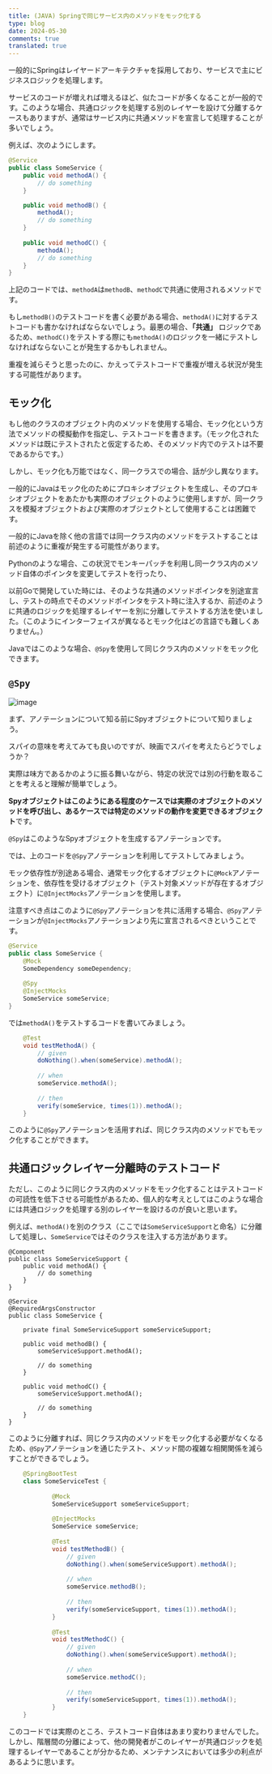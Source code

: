 ```yaml
---
title: (JAVA) Springで同じサービス内のメソッドをモック化する
type: blog
date: 2024-05-30
comments: true
translated: true
---
```


一般的にSpringはレイヤードアーキテクチャを採用しており、サービスで主にビジネスロジックを処理します。

サービスのコードが増えれば増えるほど、似たコードが多くなることが一般的です。このような場合、共通ロジックを処理する別のレイヤーを設けて分離するケースもありますが、通常はサービス内に共通メソッドを宣言して処理することが多いでしょう。

例えば、次のようにします。
```java
@Service
public class SomeService {
    public void methodA() {
        // do something
    }

    public void methodB() {
        methodA();
        // do something
    }
    
    public void methodC() {
        methodA();
        // do something
    }
}
```

上記のコードでは、`methodA`は`methodB`、`methodC`で共通に使用されるメソッドです。

もし`methodB()`のテストコードを書く必要がある場合、`methodA()`に対するテストコードも書かなければならないでしょう。最悪の場合、**「共通」** ロジックであるため、`methodC()`をテストする際にも`methodA()`のロジックを一緒にテストしなければならないことが発生するかもしれません。

重複を減らそうと思ったのに、かえってテストコードで重複が増える状況が発生する可能性があります。

## モック化

もし他のクラスのオブジェクト内のメソッドを使用する場合、モック化という方法でメソッドの模擬動作を指定し、テストコードを書きます。（モック化されたメソッドは既にテストされたと仮定するため、そのメソッド内でのテストは不要であるからです。）

しかし、モック化も万能ではなく、同一クラスでの場合、話が少し異なります。

一般的にJavaはモック化のためにプロキシオブジェクトを生成し、そのプロキシオブジェクトをあたかも実際のオブジェクトのように使用しますが、同一クラスを模擬オブジェクトおよび実際のオブジェクトとして使用することは困難です。

一般的にJavaを除く他の言語では同一クラス内のメソッドをテストすることは前述のように重複が発生する可能性があります。

Pythonのような場合、この状況でモンキーパッチを利用し同一クラス内のメソッド自体のポインタを変更してテストを行ったり、

以前Goで開発していた時には、そのような共通のメソッドポインタを別途宣言し、テストの時点でそのメソッドポインタをテスト時に注入するか、前述のように共通のロジックを処理するレイヤーを別に分離してテストする方法を使いました。（このようにインターフェイスが異なるとモック化はどの言語でも難しくありません。）

Javaではこのような場合、`@Spy`を使用して同じクラス内のメソッドをモック化できます。

## `@Spy`
![image](/images/spring/same-class-method-test-1717083827711.png)

まず、アノテーションについて知る前にSpyオブジェクトについて知りましょう。

スパイの意味を考えてみても良いのですが、映画でスパイを考えたらどうでしょうか？

実際は味方であるかのように振る舞いながら、特定の状況では別の行動を取ることを考えると理解が簡単でしょう。

**Spyオブジェクトはこのようにある程度のケースでは実際のオブジェクトのメソッドを呼び出し、あるケースでは特定のメソッドの動作を変更できるオブジェクト**です。

`@Spy`はこのようなSpyオブジェクトを生成するアノテーションです。

では、上のコードを`@Spy`アノテーションを利用してテストしてみましょう。

モック依存性が別途ある場合、通常モック化するオブジェクトに`@Mock`アノテーションを、依存性を受けるオブジェクト（テスト対象メソッドが存在するオブジェクト）に`@InjectMocks`アノテーションを使用します。

注意すべき点はこのように`@Spy`アノテーションを共に活用する場合、`@Spy`アノテーションが`@InjectMocks`アノテーションより先に宣言されるべきということです。

```java
@Service
public class SomeService {
    @Mock
    SomeDependency someDependency;
    
    @Spy
    @InjectMocks
    SomeService someService;
}
```

では`methodA()`をテストするコードを書いてみましょう。
```java
    @Test
    void testMethodA() {
        // given
        doNothing().when(someService).methodA();
        
        // when
        someService.methodA();
        
        // then
        verify(someService, times(1)).methodA();
    }
```

このように`@Spy`アノテーションを活用すれば、同じクラス内のメソッドでもモック化することができます。


## 共通ロジックレイヤー分離時のテストコード

ただし、このように同じクラス内のメソッドをモック化することはテストコードの可読性を低下させる可能性があるため、個人的な考えとしてはこのような場合には共通ロジックを処理する別のレイヤーを設けるのが良いと思います。

例えば、`methodA()`を別のクラス（ここでは`SomeServiceSupport`と命名）に分離して処理し、`SomeService`ではそのクラスを注入する方法があります。

```java{filename=SomeServiceSupport.java}
@Component
public class SomeServiceSupport {
    public void methodA() {
        // do something
    }
}
```

```java{filename=SomeService.java}
@Service
@RequiredArgsConstructor
public class SomeService {

    private final SomeServiceSupport someServiceSupport;
    
    public void methodB() {
        someServiceSupport.methodA();
        
        // do something
    }
    
    public void methodC() {
        someServiceSupport.methodA();
        
        // do something
    }
}
```

このように分離すれば、同じクラス内のメソッドをモック化する必要がなくなるため、`@Spy`アノテーションを通じたテスト、メソッド間の複雑な相関関係を減らすことができるでしょう。


```java
    @SpringBootTest
    class SomeServiceTest {
        
            @Mock
            SomeServiceSupport someServiceSupport;
            
            @InjectMocks
            SomeService someService;
            
            @Test
            void testMethodB() {
                // given
                doNothing().when(someServiceSupport).methodA();
                
                // when
                someService.methodB();
                
                // then
                verify(someServiceSupport, times(1)).methodA();
            }
            
            @Test
            void testMethodC() {
                // given
                doNothing().when(someServiceSupport).methodA();
                
                // when
                someService.methodC();
                
                // then
                verify(someServiceSupport, times(1)).methodA();
            }
    }
```

このコードでは実際のところ、テストコード自体はあまり変わりませんでした。しかし、階層間の分離によって、他の開発者がこのレイヤーが共通ロジックを処理するレイヤーであることが分かるため、メンテナンスにおいては多少の利点があるように思います。